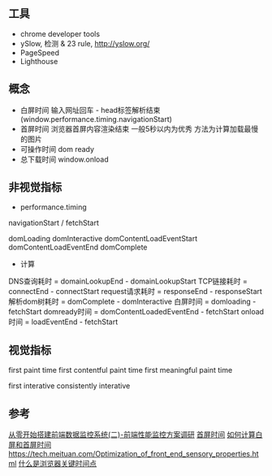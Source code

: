 ## 工具

- chrome developer tools
- ySlow, 检测 & 23 rule, <http://yslow.org/>
- PageSpeed
- Lighthouse

## 概念

- 白屏时间 输入网址回车 - head标签解析结束(window.performance.timing.navigationStart)
- 首屏时间 浏览器首屏内容渲染结束 一般5秒以内为优秀 方法为计算加载最慢的图片
- 可操作时间 dom ready
- 总下载时间 window.onload

## 非视觉指标

- performance.timing

navigationStart / fetchStart

domLoading
domInteractive
domContentLoadEventStart
domContentLoadEventEnd
domComplete

- 计算

DNS查询耗时 = domainLookupEnd - domainLookupStart
TCP链接耗时 = connectEnd - connectStart
request请求耗时 = responseEnd - responseStart
解析dom树耗时 = domComplete - domInteractive
白屏时间 = domloading - fetchStart
domready时间 = domContentLoadedEventEnd - fetchStart
onload时间 = loadEventEnd - fetchStart

## 视觉指标

first paint time
first contentful paint time
first meaningful paint time

first interative
consistently interative

## 参考

[从零开始搭建前端数据监控系统(二)-前端性能监控方案调研](https://cloud.tencent.com/developer/article/1031578)
[首屏时间](http://www.alloyteam.com/2016/01/points-about-resource-loading/)
[如何计算白屏和首屏时间](http://www.cnblogs.com/longm/p/7382163.html)
<https://tech.meituan.com/Optimization_of_front_end_sensory_properties.html>
[什么是浏览器关键时间点](http://zhangmhao.github.io/2014/05/20/%E6%B5%8F%E8%A7%88%E5%99%A8%E5%85%B3%E9%94%AE%E6%97%B6%E9%97%B4%E7%82%B9/)